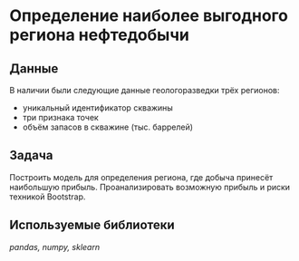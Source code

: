 # Определение наиболее выгодного региона нефтедобычи


## Данные

В наличии были следующие данные геологоразведки трёх регионов:

- уникальный идентификатор скважины
- три признака точек
- объём запасов в скважине (тыс. баррелей)

## Задача

Построить модель для определения региона, где добыча принесёт наибольшую прибыль. Проанализировать возможную прибыль и риски техникой Bootstrap.

## Используемые библиотеки
*pandas, numpy, sklearn*
